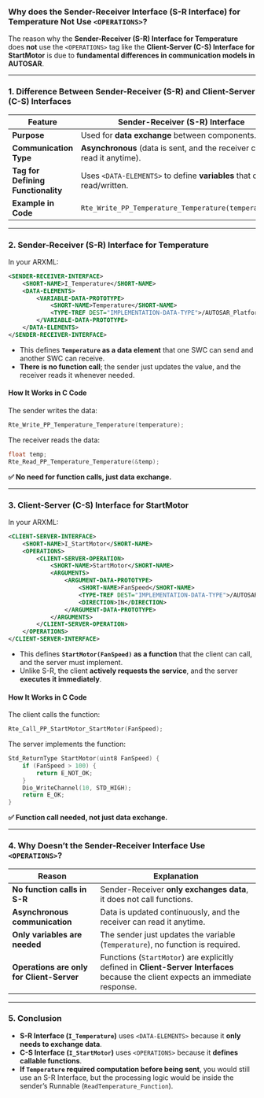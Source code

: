 ### **Why does the Sender-Receiver Interface (S-R Interface) for Temperature Not Use `<OPERATIONS>`?**

The reason why the **Sender-Receiver (S-R) Interface for Temperature** does **not** use the `<OPERATIONS>` tag like the **Client-Server (C-S) Interface for StartMotor** is due to **fundamental differences in communication models in AUTOSAR**.

---

### **1. Difference Between Sender-Receiver (S-R) and Client-Server (C-S) Interfaces**
| **Feature** | **Sender-Receiver (S-R) Interface** | **Client-Server (C-S) Interface** |
|------------|---------------------------------|---------------------------------|
| **Purpose** | Used for **data exchange** between components. | Used for **function calls** between components. |
| **Communication Type** | **Asynchronous** (data is sent, and the receiver can read it anytime). | **Synchronous** (client requests, server executes, and responds). |
| **Tag for Defining Functionality** | Uses `<DATA-ELEMENTS>` to define **variables** that can be read/written. | Uses `<OPERATIONS>` to define **functions** that can be called. |
| **Example in Code** | `Rte_Write_PP_Temperature_Temperature(temperature);` | `Rte_Call_PP_StartMotor_StartMotor(FanSpeed);` |

---

### **2. Sender-Receiver (S-R) Interface for Temperature**
In your ARXML:
```xml
<SENDER-RECEIVER-INTERFACE>
    <SHORT-NAME>I_Temperature</SHORT-NAME>
    <DATA-ELEMENTS>
        <VARIABLE-DATA-PROTOTYPE>
            <SHORT-NAME>Temperature</SHORT-NAME>
            <TYPE-TREF DEST="IMPLEMENTATION-DATA-TYPE">/AUTOSAR_PlatformTypes/ImplementationDataTypes/float32</TYPE-TREF>
        </VARIABLE-DATA-PROTOTYPE>
    </DATA-ELEMENTS>
</SENDER-RECEIVER-INTERFACE>
```
- This defines **`Temperature` as a data element** that one SWC can send and another SWC can receive.
- **There is no function call**; the sender just updates the value, and the receiver reads it whenever needed.

#### **How It Works in C Code**
The sender writes the data:
```c
Rte_Write_PP_Temperature_Temperature(temperature);
```
The receiver reads the data:
```c
float temp;
Rte_Read_PP_Temperature_Temperature(&temp);
```
**✅ No need for function calls, just data exchange.**

---

### **3. Client-Server (C-S) Interface for StartMotor**
In your ARXML:
```xml
<CLIENT-SERVER-INTERFACE>
    <SHORT-NAME>I_StartMotor</SHORT-NAME>
    <OPERATIONS>
        <CLIENT-SERVER-OPERATION>
            <SHORT-NAME>StartMotor</SHORT-NAME>
            <ARGUMENTS>
                <ARGUMENT-DATA-PROTOTYPE>
                    <SHORT-NAME>FanSpeed</SHORT-NAME>
                    <TYPE-TREF DEST="IMPLEMENTATION-DATA-TYPE">/AUTOSAR_PlatformTypes/ImplementationDataTypes/uint8</TYPE-TREF>
                    <DIRECTION>IN</DIRECTION>
                </ARGUMENT-DATA-PROTOTYPE>
            </ARGUMENTS>
        </CLIENT-SERVER-OPERATION>
    </OPERATIONS>
</CLIENT-SERVER-INTERFACE>
```
- This defines **`StartMotor(FanSpeed)` as a function** that the client can call, and the server must implement.
- Unlike S-R, the client **actively requests the service**, and the server **executes it immediately**.

#### **How It Works in C Code**
The client calls the function:
```c
Rte_Call_PP_StartMotor_StartMotor(FanSpeed);
```
The server implements the function:
```c
Std_ReturnType StartMotor(uint8 FanSpeed) {
    if (FanSpeed > 100) {
        return E_NOT_OK;
    }
    Dio_WriteChannel(10, STD_HIGH);
    return E_OK;
}
```
**✅ Function call needed, not just data exchange.**

---

### **4. Why Doesn’t the Sender-Receiver Interface Use `<OPERATIONS>`?**
| **Reason** | **Explanation** |
|-----------|--------------|
| **No function calls in S-R** | Sender-Receiver **only exchanges data**, it does not call functions. |
| **Asynchronous communication** | Data is updated continuously, and the receiver can read it anytime. |
| **Only variables are needed** | The sender just updates the variable (`Temperature`), no function is required. |
| **Operations are only for Client-Server** | Functions (`StartMotor`) are explicitly defined in **Client-Server Interfaces** because the client expects an immediate response. |

---

### **5. Conclusion**
- **S-R Interface (`I_Temperature`)** uses `<DATA-ELEMENTS>` because it **only needs to exchange data**.
- **C-S Interface (`I_StartMotor`)** uses `<OPERATIONS>` because it **defines callable functions**.
- **If `Temperature` required computation before being sent**, you would still use an S-R Interface, but the processing logic would be inside the sender’s Runnable (`ReadTemperature_Function`).


